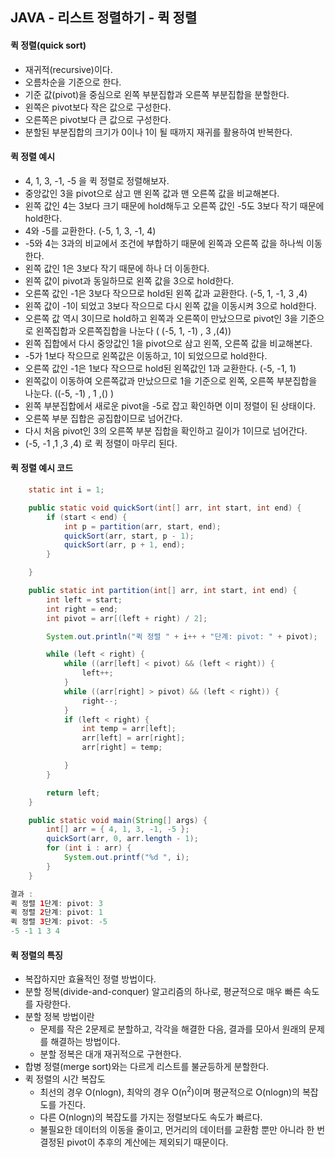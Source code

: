 ## JAVA - 리스트 정렬하기 - 퀵 정렬

#### 퀵 정렬(quick sort)

- 재귀적(recursive)이다.
- 오름차순을 기준으로 한다.
- 기준 값(pivot)을 중심으로 왼쪽 부분집합과 오른쪽 부분집합을 분할한다.
- 왼쪽은 pivot보다 작은 값으로 구성한다.
- 오른쪽은 pivot보다 큰 값으로 구성한다.
- 분할된 부분집합의 크기가 0이나 1이 될 때까지 재귀를 활용하여 반복한다.



#### 퀵 정렬 예시

- 4, 1, 3, -1, -5 을 퀵 정렬로 정렬해보자.
- 중앙값인 3을 pivot으로 삼고 맨 왼쪽 값과 맨 오른쪽 값을 비교해본다.
- 왼쪽 값인 4는 3보다 크기 때문에 hold해두고 오른쪽 값인 -5도 3보다 작기 때문에 hold한다.
- 4와 -5를 교환한다. (-5, 1, 3, -1, 4)
- -5와 4는 3과의 비교에서 조건에 부합하기 때문에 왼쪽과 오른쪽 값을 하나씩 이동한다.
- 왼쪽 값인 1은 3보다 작기 때문에 하나 더 이동한다.
- 왼쪽 값이 pivot과 동일하므로 왼쪽 값을 3으로 hold한다.
- 오른쪽 값인 -1은 3보다 작으므로 hold된 왼쪽 값과 교환한다. (-5, 1, -1, 3 ,4)
- 왼쪽 값이 -1이 되었고 3보다 작으므로 다시 왼쪽 값을 이동시켜 3으로 hold한다.
- 오른쪽 값 역시 3이므로 hold하고 왼쪽과 오른쪽이 만났으므로 pivot인 3을 기준으로 왼쪽집합과 오른쪽집합을 나눈다 ( (-5, 1, -1) , 3 ,(4))
- 왼쪽 집합에서 다시 중앙값인 1을 pivot으로 삼고 왼쪽, 오른쪽 값을 비교해본다.
- -5가 1보다 작으므로 왼쪽값은 이동하고, 1이 되었으므로 hold한다.
- 오른쪽 값인 -1은 1보다 작으므로 hold된 왼쪽값인 1과 교환한다. (-5, -1, 1)
- 왼쪽값이 이동하여 오른쪽값과 만났으므로 1을 기준으로 왼쪽, 오른쪽 부분집합을 나눈다. ((-5, -1) , 1 ,() )
- 왼쪽 부분집합에서 새로운 pivot을 -5로 잡고 확인하면 이미 정렬이 된 상태이다.
- 오른쪽 부분 집합은 공집합이므로 넘어간다.
- 다시 처음 pivot인 3의 오른쪽 부분 집합을 확인하고 길이가 1이므로 넘어간다.
- (-5, -1 ,1 ,3 ,4) 로 퀵 정렬이 마무리 된다.



#### 퀵 정렬 예시 코드

```java
	static int i = 1;

	public static void quickSort(int[] arr, int start, int end) {
		if (start < end) {
			int p = partition(arr, start, end);
			quickSort(arr, start, p - 1);
			quickSort(arr, p + 1, end);
		}

	}

	public static int partition(int[] arr, int start, int end) {
		int left = start;
		int right = end;
		int pivot = arr[(left + right) / 2];

		System.out.println("퀵 정렬 " + i++ + "단계: pivot: " + pivot);

		while (left < right) {
			while ((arr[left] < pivot) && (left < right)) {
				left++;
			}
			while ((arr[right] > pivot) && (left < right)) {
				right--;
			}
			if (left < right) {
				int temp = arr[left];
				arr[left] = arr[right];
				arr[right] = temp;

			}
		}

		return left;
	}

	public static void main(String[] args) {
		int[] arr = { 4, 1, 3, -1, -5 };
		quickSort(arr, 0, arr.length - 1);
		for (int i : arr) {
			System.out.printf("%d ", i);
		}
	}
```

```java
결과 : 
퀵 정렬 1단계: pivot: 3
퀵 정렬 2단계: pivot: 1
퀵 정렬 3단계: pivot: -5
-5 -1 1 3 4 
```



#### 퀵 정렬의 특징

- 복잡하지만 효율적인 정렬 방법이다.
- 분할 정복(divide-and-conquer) 알고리즘의 하나로, 평균적으로 매우 빠른 속도를 자랑한다.
- 분할 정복 방법이란
  - 문제를 작은 2문제로 분할하고, 각각을 해결한 다음, 결과를 모아서 원래의 문제를 해결하는 방법이다.
  - 분할 정복은 대개 재귀적으로 구현한다.
- 합병 정렬(merge sort)와는 다르게 리스트를 불균등하게 분할한다.
- 퀵 정렬의 시간 복잡도
  - 최선의 경우 O(nlogn), 최악의 경우 O(n<sup>2</sup>)이며 평균적으로 O(nlogn)의 복잡도를 가진다.
  - 다른 O(nlogn)의 복잡도를 가지는 정렬보다도 속도가 빠르다.
  - 불필요한 데이터의 이동을 줄이고, 먼거리의 데이터를 교환함 뿐만 아니라 한 번 결정된 pivot이 추후의 계산에는 제외되기 때문이다.
